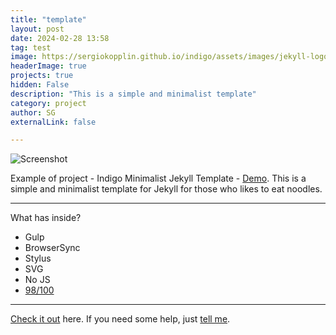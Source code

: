 ```yaml
---
title: "template"
layout: post
date: 2024-02-28 13:58
tag: test
image: https://sergiokopplin.github.io/indigo/assets/images/jekyll-logo-light-solid.png
headerImage: true
projects: true
hidden: False
description: "This is a simple and minimalist template"
category: project
author: SG
externalLink: false

---
```


![Screenshot](https://raw.githubusercontent.com/sergiokopplin/indigo/gh-pages/assets/screen-shot.png)

Example of project - Indigo Minimalist Jekyll Template - [Demo](https://sergiokopplin.github.io/indigo/). This is a simple and minimalist template for Jekyll for those who likes to eat noodles.

---

What has inside?

- Gulp
- BrowserSync
- Stylus
- SVG
- No JS
- [98/100](https://developers.google.com/speed/pagespeed/insights/?url=http%3A%2F%2Fsergiokopplin.github.io%2Findigo%2F)

---

[Check it out](https://sergiokopplin.github.io/indigo/) here.
If you need some help, just [tell me](https://github.com/sergiokopplin/indigo/issues).

